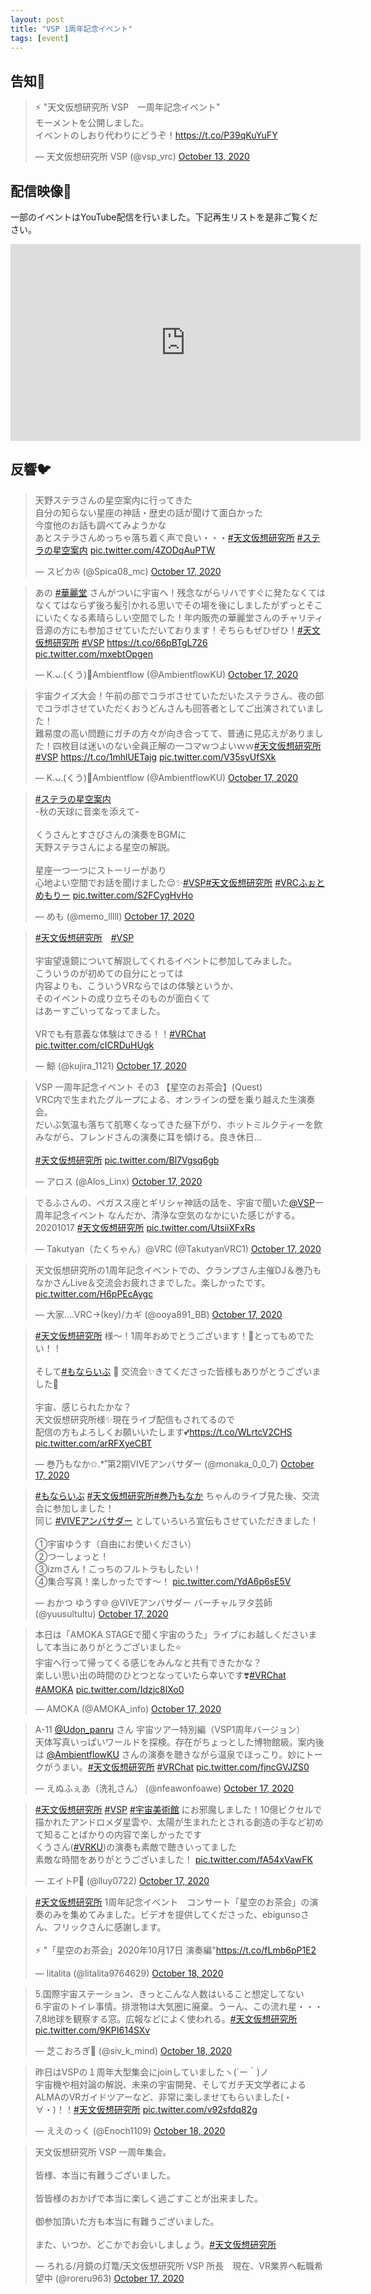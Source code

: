 ```yaml
---
layout: post
title: "VSP 1周年記念イベント"
tags: [event]
---
```


## 告知📣
<blockquote class="twitter-tweet" data-theme="dark"><p lang="ja" dir="ltr">⚡️ &quot;天文仮想研究所 VSP　一周年記念イベント&quot;<br>モーメントを公開しました。<br>イベントのしおり代わりにどうぞ！<a href="https://t.co/P39qKuYuFY">https://t.co/P39qKuYuFY</a></p>&mdash; 天文仮想研究所 VSP (@vsp_vrc) <a href="https://twitter.com/vsp_vrc/status/1315955428753174533?ref_src=twsrc%5Etfw">October 13, 2020</a></blockquote> <script async src="https://platform.twitter.com/widgets.js" charset="utf-8"></script>

## 配信映像📡
一部のイベントはYouTube配信を行いました。下記再生リストを是非ご覧ください。

<div class="youtube">
<iframe width="560" height="315" src="https://www.youtube.com/embed/videoseries?list=PL4afIempxz8Mifgim0Wrd_gYE9wJOVVCK" frameborder="0" allow="accelerometer; autoplay; clipboard-write; encrypted-media; gyroscope; picture-in-picture" allowfullscreen></iframe>
</div>

## 反響🐦
<blockquote class="twitter-tweet" data-theme="dark"><p lang="ja" dir="ltr">天野ステラさんの星空案内に行ってきた<br>自分の知らない星座の神話・歴史の話が聞けて面白かった<br>今度他のお話も調べてみようかな<br>あとステラさんめっちゃ落ち着く声で良い・・・<a href="https://twitter.com/hashtag/%E5%A4%A9%E6%96%87%E4%BB%AE%E6%83%B3%E7%A0%94%E7%A9%B6%E6%89%80?src=hash&amp;ref_src=twsrc%5Etfw">#天文仮想研究所</a> <a href="https://twitter.com/hashtag/%E3%82%B9%E3%83%86%E3%83%A9%E3%81%AE%E6%98%9F%E7%A9%BA%E6%A1%88%E5%86%85?src=hash&amp;ref_src=twsrc%5Etfw">#ステラの星空案内</a> <a href="https://t.co/4ZODqAuPTW">pic.twitter.com/4ZODqAuPTW</a></p>&mdash; スピカ✇ (@Spica08_mc) <a href="https://twitter.com/Spica08_mc/status/1317300521447780352?ref_src=twsrc%5Etfw">October 17, 2020</a></blockquote> <script async src="https://platform.twitter.com/widgets.js" charset="utf-8"></script>

<blockquote class="twitter-tweet" data-theme="dark"><p lang="ja" dir="ltr">あの <a href="https://twitter.com/hashtag/%E8%8F%AF%E9%BA%97%E5%A0%82?src=hash&amp;ref_src=twsrc%5Etfw">#華麗堂</a> さんがついに宇宙へ！残念ながらリハですぐに発たなくてはなくてはならず後ろ髪引かれる思いでその場を後にしましたがずっとそこにいたくなる素晴らしい空間でした！年内販売の華麗堂さんのチャリティ音源の方にも参加させていただいております！そちらもぜひぜひ！<a href="https://twitter.com/hashtag/%E5%A4%A9%E6%96%87%E4%BB%AE%E6%83%B3%E7%A0%94%E7%A9%B6%E6%89%80?src=hash&amp;ref_src=twsrc%5Etfw">#天文仮想研究所</a> <a href="https://twitter.com/hashtag/VSP?src=hash&amp;ref_src=twsrc%5Etfw">#VSP</a> <a href="https://t.co/66pBTgL726">https://t.co/66pBTgL726</a> <a href="https://t.co/mxebtOpgen">pic.twitter.com/mxebtOpgen</a></p>&mdash; K.ᴗ.(くう)🌟Ambientflow (@AmbientflowKU) <a href="https://twitter.com/AmbientflowKU/status/1317340321563373568?ref_src=twsrc%5Etfw">October 17, 2020</a></blockquote> <script async src="https://platform.twitter.com/widgets.js" charset="utf-8"></script>

<blockquote class="twitter-tweet" data-theme="dark"><p lang="ja" dir="ltr">宇宙クイズ大会！午前の部でコラボさせていただいたステラさん、夜の部でコラボさせていただくおうどんさんも回答者としてご出演されていました！<br>難易度の高い問題にガチの方々が向き合ってて、普通に見応えがありました！四枚目は迷いのない全員正解の一コマｗつよいｗｗ<a href="https://twitter.com/hashtag/%E5%A4%A9%E6%96%87%E4%BB%AE%E6%83%B3%E7%A0%94%E7%A9%B6%E6%89%80?src=hash&amp;ref_src=twsrc%5Etfw">#天文仮想研究所</a> <a href="https://twitter.com/hashtag/VSP?src=hash&amp;ref_src=twsrc%5Etfw">#VSP</a> <a href="https://t.co/1mhlUETajg">https://t.co/1mhlUETajg</a> <a href="https://t.co/V35syUfSXk">pic.twitter.com/V35syUfSXk</a></p>&mdash; K.ᴗ.(くう)🌟Ambientflow (@AmbientflowKU) <a href="https://twitter.com/AmbientflowKU/status/1317343869877407744?ref_src=twsrc%5Etfw">October 17, 2020</a></blockquote> <script async src="https://platform.twitter.com/widgets.js" charset="utf-8"></script>

<blockquote class="twitter-tweet" data-theme="dark"><p lang="ja" dir="ltr"><a href="https://twitter.com/hashtag/%E3%82%B9%E3%83%86%E3%83%A9%E3%81%AE%E6%98%9F%E7%A9%BA%E6%A1%88%E5%86%85?src=hash&amp;ref_src=twsrc%5Etfw">#ステラの星空案内</a> <br>-秋の天球に音楽を添えて-<br><br>くうさんとすさびさんの演奏をBGMに<br>天野ステラさんによる星空の解説。<br><br>星座一つ一つにストーリーがあり<br>心地よい空間でお話を聞けました😌✨<a href="https://twitter.com/hashtag/VSP?src=hash&amp;ref_src=twsrc%5Etfw">#VSP</a><a href="https://twitter.com/hashtag/%E5%A4%A9%E6%96%87%E4%BB%AE%E6%83%B3%E7%A0%94%E7%A9%B6%E6%89%80?src=hash&amp;ref_src=twsrc%5Etfw">#天文仮想研究所</a> <a href="https://twitter.com/hashtag/VRC%E3%81%B5%E3%81%89%E3%81%A8%E3%82%81%E3%82%82%E3%82%8A%E3%83%BC?src=hash&amp;ref_src=twsrc%5Etfw">#VRCふぉとめもりー</a> <a href="https://t.co/S2FCygHvHo">pic.twitter.com/S2FCygHvHo</a></p>&mdash; めも (@memo_lllll) <a href="https://twitter.com/memo_lllll/status/1317335065718784000?ref_src=twsrc%5Etfw">October 17, 2020</a></blockquote> <script async src="https://platform.twitter.com/widgets.js" charset="utf-8"></script>

<blockquote class="twitter-tweet" data-theme="dark"><p lang="ja" dir="ltr"><a href="https://twitter.com/hashtag/%E5%A4%A9%E6%96%87%E4%BB%AE%E6%83%B3%E7%A0%94%E7%A9%B6%E6%89%80?src=hash&amp;ref_src=twsrc%5Etfw">#天文仮想研究所</a>　<a href="https://twitter.com/hashtag/VSP?src=hash&amp;ref_src=twsrc%5Etfw">#VSP</a><br><br>宇宙望遠鏡について解説してくれるイベントに参加してみました。<br>こういうのが初めての自分にとっては<br>内容よりも、こういうVRならではの体験というか、<br>そのイベントの成り立ちそのものが面白くて<br>はあーすごいってなってました。<br><br>VRでも有意義な体験はできる！！<a href="https://twitter.com/hashtag/VRChat?src=hash&amp;ref_src=twsrc%5Etfw">#VRChat</a> <a href="https://t.co/cICRDuHUgk">pic.twitter.com/cICRDuHUgk</a></p>&mdash; 鯨 (@kujira_1121) <a href="https://twitter.com/kujira_1121/status/1317360810159583232?ref_src=twsrc%5Etfw">October 17, 2020</a></blockquote> <script async src="https://platform.twitter.com/widgets.js" charset="utf-8"></script>

<blockquote class="twitter-tweet" data-theme="dark"><p lang="ja" dir="ltr">VSP 一周年記念イベント その3 【星空のお茶会】(Quest)<br>VRC内で生まれたグループによる、オンラインの壁を乗り越えた生演奏会。<br>だいぶ気温も落ちて肌寒くなってきた昼下がり、ホットミルクティーを飲みながら、フレンドさんの演奏に耳を傾ける。良き休日...<br><br> <a href="https://twitter.com/hashtag/%E5%A4%A9%E6%96%87%E4%BB%AE%E6%83%B3%E7%A0%94%E7%A9%B6%E6%89%80?src=hash&amp;ref_src=twsrc%5Etfw">#天文仮想研究所</a> <a href="https://t.co/Bl7Vgsq6gb">pic.twitter.com/Bl7Vgsq6gb</a></p>&mdash; アロス (@Alos_Linx) <a href="https://twitter.com/Alos_Linx/status/1317378737868951554?ref_src=twsrc%5Etfw">October 17, 2020</a></blockquote> <script async src="https://platform.twitter.com/widgets.js" charset="utf-8"></script>

<blockquote class="twitter-tweet" data-theme="dark"><p lang="ja" dir="ltr">でるふさんの、ペガスス座とギリシャ神話の話を、宇宙で聞いた<a href="https://twitter.com/vsp?ref_src=twsrc%5Etfw">@VSP</a>一周年記念イベント なんだか、清浄な空気のなかにいた感じがする。20201017 <a href="https://twitter.com/hashtag/%E5%A4%A9%E6%96%87%E4%BB%AE%E6%83%B3%E7%A0%94%E7%A9%B6%E6%89%80?src=hash&amp;ref_src=twsrc%5Etfw">#天文仮想研究所</a> <a href="https://t.co/UtsiiXFxRs">pic.twitter.com/UtsiiXFxRs</a></p>&mdash; Takutyan（たくちゃん）@VRC (@TakutyanVRC1) <a href="https://twitter.com/TakutyanVRC1/status/1317401816749928448?ref_src=twsrc%5Etfw">October 17, 2020</a></blockquote> <script async src="https://platform.twitter.com/widgets.js" charset="utf-8"></script>

<blockquote class="twitter-tweet" data-theme="dark"><p lang="ja" dir="ltr">天文仮想研究所の1周年記念イベントでの、クランプさん主催DJ＆巻乃もなかさんLive＆交流会お疲れさまでした。楽しかったです。 <a href="https://t.co/H6pPEcAygc">pic.twitter.com/H6pPEcAygc</a></p>&mdash; 大家....VRC→(key)/カギ (@ooya891_BB) <a href="https://twitter.com/ooya891_BB/status/1317401880658497537?ref_src=twsrc%5Etfw">October 17, 2020</a></blockquote> <script async src="https://platform.twitter.com/widgets.js" charset="utf-8"></script>

<blockquote class="twitter-tweet" data-theme="dark"><p lang="ja" dir="ltr"><a href="https://twitter.com/hashtag/%E5%A4%A9%E6%96%87%E4%BB%AE%E6%83%B3%E7%A0%94%E7%A9%B6%E6%89%80?src=hash&amp;ref_src=twsrc%5Etfw">#天文仮想研究所</a> 様〜！1周年おめでとうございます！🎊とってもめでたい！！<br><br>そして<a href="https://twitter.com/hashtag/%E3%82%82%E3%81%AA%E3%82%89%E3%81%84%E3%81%B6?src=hash&amp;ref_src=twsrc%5Etfw">#もならいぶ</a> 🎤 交流会✨きてくださった皆様もありがとうございました🥰<br><br>宇宙、感じられたかな？<br>天文仮想研究所様✨現在ライブ配信もされてるので<br>配信の方もよろしくお願いいたします💕<a href="https://t.co/WLrtcV2CHS">https://t.co/WLrtcV2CHS</a> <a href="https://t.co/arRFXyeCBT">pic.twitter.com/arRFXyeCBT</a></p>&mdash; 巻乃もなか✩.*˚第2期VIVEアンバサダー (@monaka_0_0_7) <a href="https://twitter.com/monaka_0_0_7/status/1317412884691918848?ref_src=twsrc%5Etfw">October 17, 2020</a></blockquote> <script async src="https://platform.twitter.com/widgets.js" charset="utf-8"></script>

<blockquote class="twitter-tweet" data-theme="dark"><p lang="ja" dir="ltr"><a href="https://twitter.com/hashtag/%E3%82%82%E3%81%AA%E3%82%89%E3%81%84%E3%81%B6?src=hash&amp;ref_src=twsrc%5Etfw">#もならいぶ</a> <a href="https://twitter.com/hashtag/%E5%A4%A9%E6%96%87%E4%BB%AE%E6%83%B3%E7%A0%94%E7%A9%B6%E6%89%80?src=hash&amp;ref_src=twsrc%5Etfw">#天文仮想研究所</a><a href="https://twitter.com/hashtag/%E5%B7%BB%E4%B9%83%E3%82%82%E3%81%AA%E3%81%8B?src=hash&amp;ref_src=twsrc%5Etfw">#巻乃もなか</a> ちゃんのライブ見た後、交流会に参加しました！<br>同じ <a href="https://twitter.com/hashtag/VIVE%E3%82%A2%E3%83%B3%E3%83%90%E3%82%B5%E3%83%80%E3%83%BC?src=hash&amp;ref_src=twsrc%5Etfw">#VIVEアンバサダー</a> としていろいろ宣伝もさせていただきました！<br><br>①宇宙ゆうす（自由にお使いください）<br>②つーしょっと！<br>③izmさん！こっちのフルトラもしたい！<br>④集合写真！楽しかったです～！ <a href="https://t.co/YdA6p6sE5V">pic.twitter.com/YdA6p6sE5V</a></p>&mdash; おかつ ゆうす🌐 @VIVEアンバサダー バーチャルヲタ芸師 (@yuusultultu) <a href="https://twitter.com/yuusultultu/status/1317414724510781445?ref_src=twsrc%5Etfw">October 17, 2020</a></blockquote> <script async src="https://platform.twitter.com/widgets.js" charset="utf-8"></script>

<blockquote class="twitter-tweet" data-theme="dark"><p lang="ja" dir="ltr">本日は「AMOKA STAGEで聞く宇宙のうた」ライブにお越しくださいまして本当にありがとうございました⭐️<br>宇宙へ行って帰ってくる感じをみんなと共有できたかな？<br>楽しい思い出の時間のひとつとなっていたら幸いです❣️<a href="https://twitter.com/hashtag/VRChat?src=hash&amp;ref_src=twsrc%5Etfw">#VRChat</a> <a href="https://twitter.com/hashtag/AMOKA?src=hash&amp;ref_src=twsrc%5Etfw">#AMOKA</a> <a href="https://t.co/Idzjc8lXo0">pic.twitter.com/Idzjc8lXo0</a></p>&mdash; AMOKA (@AMOKA_info) <a href="https://twitter.com/AMOKA_info/status/1317430515796832256?ref_src=twsrc%5Etfw">October 17, 2020</a></blockquote> <script async src="https://platform.twitter.com/widgets.js" charset="utf-8"></script>

<blockquote class="twitter-tweet" data-theme="dark"><p lang="ja" dir="ltr">A-11 <a href="https://twitter.com/Udon_panru?ref_src=twsrc%5Etfw">@Udon_panru</a> さん 宇宙ツアー特別編（VSP1周年バージョン）<br>天体写真いっぱいワールドを探検。存在がちょっとした博物館級。案内後は <a href="https://twitter.com/AmbientflowKU?ref_src=twsrc%5Etfw">@AmbientflowKU</a> さんの演奏を聴きながら温泉でほっこり。妙にトークがうまい。<a href="https://twitter.com/hashtag/%E5%A4%A9%E6%96%87%E4%BB%AE%E6%83%B3%E7%A0%94%E7%A9%B6%E6%89%80?src=hash&amp;ref_src=twsrc%5Etfw">#天文仮想研究所</a> <a href="https://twitter.com/hashtag/VRChat?src=hash&amp;ref_src=twsrc%5Etfw">#VRChat</a> <a href="https://t.co/fjncGVJZS0">pic.twitter.com/fjncGVJZS0</a></p>&mdash; えぬふぇあ（洗礼さん） (@nfeawonfoawe) <a href="https://twitter.com/nfeawonfoawe/status/1317450455216123904?ref_src=twsrc%5Etfw">October 17, 2020</a></blockquote> <script async src="https://platform.twitter.com/widgets.js" charset="utf-8"></script>

<blockquote class="twitter-tweet" data-theme="dark"><p lang="ja" dir="ltr"><a href="https://twitter.com/hashtag/%E5%A4%A9%E6%96%87%E4%BB%AE%E6%83%B3%E7%A0%94%E7%A9%B6%E6%89%80?src=hash&amp;ref_src=twsrc%5Etfw">#天文仮想研究所</a> <a href="https://twitter.com/hashtag/VSP?src=hash&amp;ref_src=twsrc%5Etfw">#VSP</a> <a href="https://twitter.com/hashtag/%E5%AE%87%E5%AE%99%E7%BE%8E%E8%A1%93%E9%A4%A8?src=hash&amp;ref_src=twsrc%5Etfw">#宇宙美術館</a> にお邪魔しました！10億ピクセルで描かれたアンドロメダ星雲や、太陽が生まれたとされる創造の手など初めて知ることばかりの内容で楽しかったです<br>くうさん(<a href="https://twitter.com/hashtag/VRKU?src=hash&amp;ref_src=twsrc%5Etfw">#VRKU</a>)の演奏も素敵で聴きいってました<br>素敵な時間をありがとうございました！ <a href="https://t.co/fA54xVawFK">pic.twitter.com/fA54xVawFK</a></p>&mdash; エイトP🌱 (@lluy0722) <a href="https://twitter.com/lluy0722/status/1317465447114027010?ref_src=twsrc%5Etfw">October 17, 2020</a></blockquote> <script async src="https://platform.twitter.com/widgets.js" charset="utf-8"></script>

<blockquote class="twitter-tweet" data-theme="dark"><p lang="ja" dir="ltr"><a href="https://twitter.com/hashtag/%E5%A4%A9%E6%96%87%E4%BB%AE%E6%83%B3%E7%A0%94%E7%A9%B6%E6%89%80?src=hash&amp;ref_src=twsrc%5Etfw">#天文仮想研究所</a> 1周年記念イベント　コンサート「星空のお茶会」の演奏のみを集めてみました。ビデオを提供してくださった、ebigunsoさん、フリックさんに感謝します。<br><br>⚡️ &quot;「星空のお茶会」2020年10月17日 演奏編&quot;<a href="https://t.co/fLmb6pP1E2">https://t.co/fLmb6pP1E2</a></p>&mdash; litalita (@litalita9764629) <a href="https://twitter.com/litalita9764629/status/1317797906984828928?ref_src=twsrc%5Etfw">October 18, 2020</a></blockquote> <script async src="https://platform.twitter.com/widgets.js" charset="utf-8"></script>

<blockquote class="twitter-tweet" data-theme="dark"><p lang="ja" dir="ltr">5.国際宇宙ステーション、きっとこんな人数はいること想定してない<br>6.宇宙のトイレ事情。排泄物は大気圏に廃棄。うーん、この流れ星・・・<br>7,8地球を観察する窓。広報などによく使われる。<a href="https://twitter.com/hashtag/%E5%A4%A9%E6%96%87%E4%BB%AE%E6%83%B3%E7%A0%94%E7%A9%B6%E6%89%80?src=hash&amp;ref_src=twsrc%5Etfw">#天文仮想研究所</a> <a href="https://t.co/9KPI614SXv">pic.twitter.com/9KPI614SXv</a></p>&mdash; 芝こおろぎ🔞 (@siv_k_mind) <a href="https://twitter.com/siv_k_mind/status/1317871522879475712?ref_src=twsrc%5Etfw">October 18, 2020</a></blockquote> <script async src="https://platform.twitter.com/widgets.js" charset="utf-8"></script>

<blockquote class="twitter-tweet" data-theme="dark"><p lang="ja" dir="ltr">昨日はVSPの１周年大型集会にjoinしていましたヽ(´ー｀)ノ<br>宇宙機や相対論の解説、未来の宇宙開発、そしてガチ天文学者によるALMAのVRガイドツアーなど、非常に楽しませてもらいました(・∀・)！！<a href="https://twitter.com/hashtag/%E5%A4%A9%E6%96%87%E4%BB%AE%E6%83%B3%E7%A0%94%E7%A9%B6%E6%89%80?src=hash&amp;ref_src=twsrc%5Etfw">#天文仮想研究所</a> <a href="https://t.co/v92sfdq82g">pic.twitter.com/v92sfdq82g</a></p>&mdash; ええのっく (@Enoch1109) <a href="https://twitter.com/Enoch1109/status/1317802041201160192?ref_src=twsrc%5Etfw">October 18, 2020</a></blockquote> <script async src="https://platform.twitter.com/widgets.js" charset="utf-8"></script>

<blockquote class="twitter-tweet" data-theme="dark"><p lang="ja" dir="ltr">天文仮想研究所 VSP 一周年集会。<br><br>皆様、本当に有難うございました。<br><br>皆皆様のおかげで本当に楽しく過ごすことが出来ました。<br><br>御参加頂いた方も本当に有難うございました。<br><br>また、いつか、どこかでお会いしましょう。<a href="https://twitter.com/hashtag/%E5%A4%A9%E6%96%87%E4%BB%AE%E6%83%B3%E7%A0%94%E7%A9%B6%E6%89%80?src=hash&amp;ref_src=twsrc%5Etfw">#天文仮想研究所</a></p>&mdash; ろれる/月鏡の灯篭/天文仮想研究所 VSP 所長　現在、VR業界へ転職希望中 (@roreru963) <a href="https://twitter.com/roreru963/status/1317517611479887872?ref_src=twsrc%5Etfw">October 17, 2020</a></blockquote> <script async src="https://platform.twitter.com/widgets.js" charset="utf-8"></script>